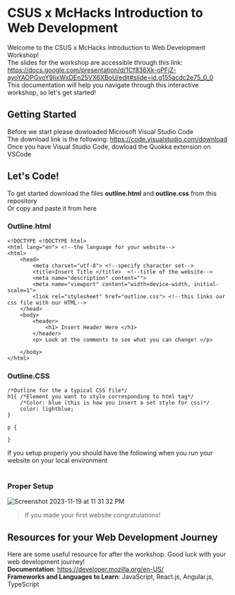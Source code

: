 # CSUS x McHacks Introduction to Web Development 
Welcome to the CSUS x McHacks Introduction to Web Development Workshop!  <br/>
The slides for the workshop are accessible through this link: <br/>
https://docs.google.com/presentation/d/1Cf836Xk-oPFjZ-ayoYAOPGvoY9IixWxDEn25VX6XBoU/edit#slide=id.g155acdc2e75_0_0 <br/>
This documentation will help you navigate through this interactive workshop, so let's get started! <br/>

## Getting Started 
Before we start please dowloaded Microsoft Visual Studio Code <br/>
The download link is the following: https://code.visualstudio.com/download <br/>
Once you have Visual Studio Code, dowload the Quokka extension on VSCode <br/>

## Let's Code! 
To get started download the files **outline.html** and **outline.css** from this repository<br />
Or copy and paste it from here <br />
### Outline.html  <br />
```
<!DOCTYPE <!DOCTYPE html>
<html lang="en"> <!--the language for your website-->
<html>
    <head>
        <meta charset="utf-8"> <!--specify character set-->
        <title>Insert Title </title>  <!--title of the website-->
        <meta name="description" content="">
        <meta name="viewport" content="width=device-width, initial-scale=1">
        <link rel="stylesheet" href="outline.css"> <!--this links our css file with our HTML-->
    </head>
    <body>
        <header>
            <h1> Insert Header Here </h1>
        </header>
        <p> Look at the comments to see what you can change! </p>

    </body>
</html>
```
### Outline.CSS  <br />
```
/*Outline for the a typical CSS file*/
h1{ /*Element you want to style corresponding to html tag*/
    /*Color: blue (this is how you insert a set style for css)*/
    color: lightblue;
}

p {

}
```
If you setup properly you should have the following when you run your website on your local environment <br />
   <br />
### Proper Setup <br />
![Screenshot 2023-11-19 at 11 31 32 PM](https://github.com/ethanwongca/CSUSxMcHacksWebDev/assets/87055387/e3ec718e-6cb7-47ed-9128-820bd3d7ffb7) <br/>

> If you made your first website congratulations!
    
## Resources for your Web Development Journey
Here are some useful resource for after the workshop. Good luck with your web development journey! <br />
**Documentation**: https://developer.mozilla.org/en-US/ <br/>
**Frameworks and Languages to Learn**: JavaScript, React.js, Angular.js, TypeScript <br/>
